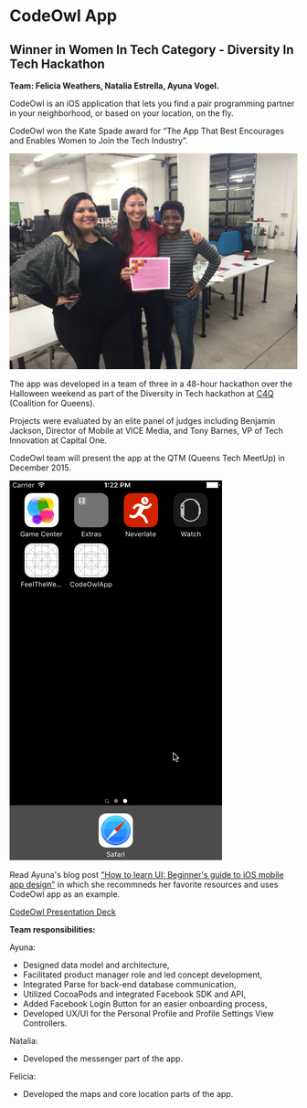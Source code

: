 # CodeOwl App 

## Winner in Women In Tech Category - Diversity In Tech Hackathon 

**Team: Felicia Weathers, Natalia Estrella, Ayuna Vogel.**

CodeOwl is an iOS application that lets you find a pair programming partner in your neighborhood, or based on your location, on the fly.   

CodeOwl won the Kate Spade award for “The App That Best Encourages and Enables Women to Join the Tech Industry”.  

![photo](https://github.com/ayunav/CodeOwl/blob/master/CodeOwl_team_winner_in_Women_In_Tech_category_of_the_HackessCode_Hackathon.JPG)

The app was developed in a team of three in a 48-hour hackathon over the Halloween weekend as part of the Diversity in Tech hackathon at [C4Q](http://www.c4q.nyc/) (Coalition for Queens). 

Projects were evaluated by an elite panel of judges including Benjamin Jackson, Director of Mobile at VICE Media, and Tony Barnes, VP of Tech Innovation at Capital One. 

CodeOwl team will present the app at the QTM (Queens Tech MeetUp) in December 2015.

![video](https://github.com/ayunav/CodeOwl/blob/master/CodeOwlApp.gif)

Read Ayuna's blog post ["How to learn UI: Beginner's guide to iOS mobile app design"](https://medium.com/@AyunasCode/how-to-learn-ui-bc6f05738e4d#.vvsnguhtn) in which she recommneds her favorite resources and uses CodeOwl app as an example. 

[CodeOwl Presentation Deck](http://slides.com/avog/codeowl/)


**Team responsibilities:**  

Ayuna: 
* Designed data model and architecture, 
* Facilitated product manager role and led concept development, 
* Integrated Parse for back-end database communication,  
* Utilized CocoaPods and integrated Facebook SDK and API, 
* Added Facebook Login Button for an easier onboarding process, 
* Developed UX/UI for the Personal Profile and Profile Settings View Controllers.  

Natalia: 
* Developed the messenger part of the app. 

Felicia: 
* Developed the maps and core location parts of the app. 
